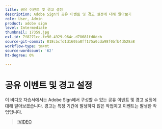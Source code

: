 ```yaml
---
title: 공유 이벤트 및 경고 설정
description: Adobe Sign의 공유 이벤트 및 경고 설정에 대해 알아보기
role: User, Admin
product: adobe sign
level: Intermediate
thumbnail: 17359.jpg
exl-id: 7f8271cc-fe90-4929-964c-d78681fd0dcb
source-git-commit: 018cbcfd1d1605a8ff175a0cda98f0bfb4d528a8
workflow-type: tm+mt
source-wordcount: '62'
ht-degree: 0%

---
```


# 공유 이벤트 및 경고 설정

이 비디오 자습서에서는 Adobe Sign에서 구성할 수 있는 공유 이벤트 및 경고 설정에 대해 알아보겠습니다. 경고는 특정 기간에 발생하지 않은 작업이고 이벤트는 발생한 작업입니다.

>[!VIDEO](https://video.tv.adobe.com/v/17359?hidetitle=true)
